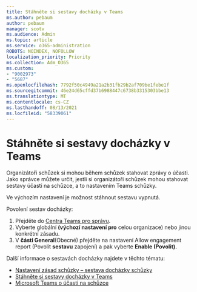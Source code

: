 ```yaml
---
title: Stáhněte si sestavy docházky v Teams
ms.author: pebaum
author: pebaum
manager: scotv
ms.audience: Admin
ms.topic: article
ms.service: o365-administration
ROBOTS: NOINDEX, NOFOLLOW
localization_priority: Priority
ms.collection: Adm_O365
ms.custom:
- "9002973"
- "5687"
ms.openlocfilehash: 7792f50c4949a21a2b31fb29b2af709be1febe1f
ms.sourcegitcommit: 46e24d65cffd37b6988447c6738b3315303bbe13
ms.translationtype: MT
ms.contentlocale: cs-CZ
ms.lasthandoff: 08/13/2021
ms.locfileid: "58339061"
---
```

# <a name="download-attendance-reports-in-teams"></a>Stáhněte si sestavy docházky v Teams

Organizátoři schůzek si mohou během schůzek stahovat zprávy o účasti. Jako správce můžete určit, jestli si organizátoři schůzek mohou stahovat sestavy účasti na schůzce, a to nastavením Teams schůzky. 

Ve výchozím nastavení je možnost stáhnout sestavu vypnutá. 

Povolení sestav docházky: 
1.  Přejděte do [Centra Teams pro správu](https://admin.teams.microsoft.com/policies/meetings).
1.  Vyberte globální **(výchozí nastavení pro** celou organizace) nebo jinou konkrétní zásadu.
1.  V **části General**(Obecné) přejděte na nastavení Allow engagement report (Povolit **sestavu** zapojení) a pak vyberte **Enable (Povolit).**

Další informace o sestavách docházky najdete v těchto tématu:

- [Nastavení zásad schůzky – sestava docházky schůzky](https://docs.microsoft.com/microsoftteams/meeting-policies-in-teams#meeting-policy-settings---meeting-attendance-report)
- [Stáhněte si sestavy docházky v Teams](https://support.office.com/article/download-attendance-reports-in-teams-ae7cf170-530c-47d3-84c1-3aedac74d310) 
- [Microsoft Teams o účasti na schůzce](https://docs.microsoft.com/microsoftteams/teams-analytics-and-reports/meeting-attendance-report)
